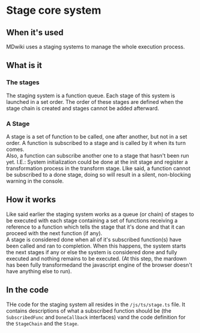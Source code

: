 # Stage core system

## When it's used

MDwiki uses a staging systems to manage the whole execution process.

## What is it

### The stages

The staging system is a function queue. Each stage of this system is launched in a set order. The order of these stages are defined when the stage chain is created and stages cannot be added afterward.

### A Stage

A stage is a set of function to be called, one after another, but not in a set order. A function is subscribed to a stage and is called by it when its turn comes.  
Also, a function can subscribe another one to a stage that hasn't been run yet. I.E.: System initialization could be done at the init stage and register a transformation process in the transform stage. LIke said, a function cannot be subscribed to a done stage, doing so will result in a silent, non-blocking warning in the console.

## How it works

Like said earlier the staging system works as a queue (or chain) of stages to be executed with each stage containing a set of functions receiving a reference to a function which tells the stage that it's done and that it can proceed with the next function (if any).  
A stage is considered done when all of it's subscribed function(s) have been called and ran to completion. When this happens, the system starts the next stages if any or else the system is considered done and fully executed and nothing remains to be executed. (At this step, the mardown has been fully transformedand the javascript engine of the browser doesn't have anything else to run).

## In the code

THe code for the staging system all resides in the `/js/ts/stage.ts` file.
It contains descriptions of what a subscribed function should be (the `SubscribedFunc` and `DoneCallback` interfaces) vand the code definition for the `StageChain` and the `Stage`.